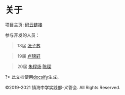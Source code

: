 ﻿# 关于
项目主页: [码云链接](https://gitee.com/zvms)

参与开发的人员：
>18届
[张子苏](https://zhangzisu.cn)

>19届
[卢锦轩](https://moyiljx.gitee.io)

>20届
[朱程炀](https://gitee.com/zhuchengyang)
[陈琛](https://gitee.com/fpc5719)

?> 此文档使用[docsify](https://github.com/docsifyjs/docsify)生成。

©2019-2021 镇海中学实践部-义管会. All Rights Reserved.